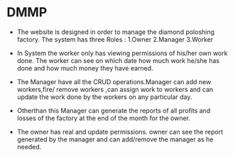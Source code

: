 # DMMP

- The website is designed in order to manage the diamond poloshing factory.
The system has three Roles : 1.Owner 2.Manager 3.Worker

- In System the worker only has viewing permissions of his/her own work done.
The worker can see on  which date how much work he/she has done and how much
money they have earned.

- The Manager have all the CRUD operations.Manager can add new workers,fire/
remove workers ,can assign work to workers and can update the work done by
the workers on any particular day.
- Otherthan this Manager can generate the reports of all profits and losses of
the factory at the end of the month for the owner.

- The owner has real and update permissions. owner can see the report generated
by the manager and can add/remove the manager as he needed.
